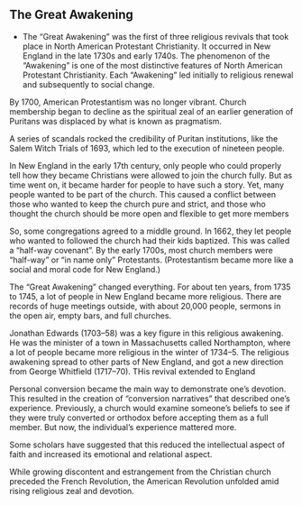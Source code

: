 ## The Great Awakening

- The “Great Awakening” was the first of three religious revivals that took place in North American Protestant Christianity. It occurred in New England in the late 1730s and early 1740s. The phenomenon of the “Awakening” is one of the most distinctive features of North American Protestant Christianity. Each “Awakening” led initially to religious renewal and subsequently to social change.

By 1700, American Protestantism was no longer vibrant.
Church membership began to decline as the spiritual zeal of an earlier generation of Puritans was displaced by what is known as pragmatism.

A series of scandals rocked the credibility of Puritan institutions, like the Salem Witch Trials of 1693, which led to the execution of nineteen people.

In New England in the early 17th century, only people who could properly tell how they became Christians were allowed to join the church fully. But as time went on, it became harder for people to have such a story. Yet, many people wanted to be part of the church. This caused a conflict between those who wanted to keep the church pure and strict, and those who thought the church should be more open and flexible to get more members

So, some congregations agreed to a middle ground. In 1662, they let people who wanted to followed the church had their kids baptized. This was called a “half-way covenant”. By the early 1700s, most church members were “half-way” or “in name only” Protestants. (Protestantism became more like a social and moral code for New England.)

The “Great Awakening” changed everything. For about ten years, from 1735 to 1745, a lot of people in New England became more religious. There are records of huge meetings outside, with about 20,000 people, sermons in the open air, empty bars, and full churches.

Jonathan Edwards (1703–58) was a key figure in this religious awakening. He was the minister of a town in Massachusetts called Northampton, where a lot of people became more religious in the winter of 1734–5. 
The religious awakening spread to other parts of New England, and got a new direction from George Whitfield (1717–70). THis revival extended to England

Personal conversion became the main way to demonstrate one’s devotion. This resulted in the creation of “conversion narratives” that described one’s experience. Previously, a church would examine someone’s beliefs to see if they were truly converted or orthodox before accepting them as a full member. But now, the individual’s experience mattered more. 

Some scholars have suggested that this reduced the intellectual aspect of faith and increased its emotional and relational aspect.

While growing discontent and estrangement from the Christian church preceded the French Revolution, the American Revolution unfolded amid rising religious zeal and devotion.